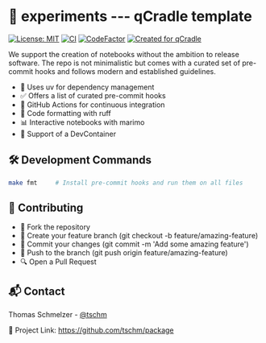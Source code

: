 # 🧪 experiments --- qCradle template

[![License: MIT](https://img.shields.io/badge/License-MIT-yellow.svg)](LICENSE)
[![CI](https://github.com/tschm/experiments/actions/workflows/act.yml/badge.svg)](https://github.com/tschm/experiments/actions/workflows/act.yml)
[![CodeFactor](https://www.codefactor.io/repository/github/tschm/experiments/badge)](https://www.codefactor.io/repository/github/tschm/experiments)
[![Created for qCradle](https://img.shields.io/badge/Created%20for-qCradle-blue?style=flat-square)](https://github.com/cvxgrp/cradle)

We support the creation of notebooks without the ambition to release software.
The repo is not minimalistic but comes with a curated set of pre-commit hooks
and follows modern and established guidelines.

* 🚀 Uses uv for dependency management
* ✅ Offers a list of curated pre-commit hooks
* 🔄 GitHub Actions for continuous integration
* 🧹 Code formatting with ruff
* 📊 Interactive notebooks with marimo
* 🐳 Support of a DevContainer

## 🛠️ Development Commands

```bash
make fmt     # Install pre-commit hooks and run them on all files
```

## 👥 Contributing

* 🍴 Fork the repository
* 🌿 Create your feature branch (git checkout -b feature/amazing-feature)
* 💾 Commit your changes (git commit -m 'Add some amazing feature')
* 🚢 Push to the branch (git push origin feature/amazing-feature)
* 🔍 Open a Pull Request

## 📬 Contact

Thomas Schmelzer - [@tschm](https://github.com/tschm)

🔗 Project Link: <https://github.com/tschm/package>

